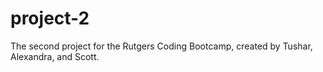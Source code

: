 # project-2
The second project for the Rutgers Coding Bootcamp, created by Tushar, Alexandra, and Scott.
